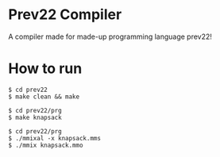 # Prev22 Compiler
A compiler made for made-up programming language prev22!

# How to run
    $ cd prev22
    $ make clean && make

    $ cd prev22/prg
    $ make knapsack

    $ cd prev22/prg
    $ ./mmixal -x knapsack.mms
    $ ./mmix knapsack.mmo
